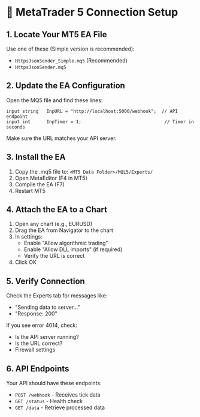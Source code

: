 # 🔧 MetaTrader 5 Connection Setup

## 1. Locate Your MT5 EA File
Use one of these (Simple version is recommended):
- `HttpsJsonSender_Simple.mq5` (Recommended)
- `HttpsJsonSender.mq5`

## 2. Update the EA Configuration
Open the MQ5 file and find these lines:

```mql5
input string   InpURL = "http://localhost:5000/webhook";  // API endpoint
input int      InpTimer = 1;                               // Timer in seconds
```

Make sure the URL matches your API server.

## 3. Install the EA
1. Copy the .mq5 file to: `<MT5 Data Folder>/MQL5/Experts/`
2. Open MetaEditor (F4 in MT5)
3. Compile the EA (F7)
4. Restart MT5

## 4. Attach the EA to a Chart
1. Open any chart (e.g., EURUSD)
2. Drag the EA from Navigator to the chart
3. In settings:
   - Enable "Allow algorithmic trading"
   - Enable "Allow DLL imports" (if required)
   - Verify the URL is correct
4. Click OK

## 5. Verify Connection
Check the Experts tab for messages like:
- "Sending data to server..."
- "Response: 200"

If you see error 4014, check:
- Is the API server running?
- Is the URL correct?
- Firewall settings

## 6. API Endpoints
Your API should have these endpoints:
- `POST /webhook` - Receives tick data
- `GET /status` - Health check
- `GET /data` - Retrieve processed data
